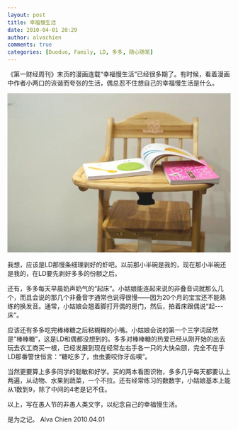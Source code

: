 ```yaml
---
layout: post
title: 幸福慢生活
date: 2010-04-01 20:29
author: alvachien
comments: true
categories: [Duoduo, Family, LD, 多多, 随心随笔]
---
```

《第一财经周刊》末页的漫画连载“幸福慢生活”已经很多期了。有时候，看着漫画中作者小两口的诙谐而夸张的生活，偶总忍不住想自己的幸福慢生活是什么。

![007](/assets/uploads/2010/10/007.jpg)

我想，应该是LD那慢条细理剥好的虾吧。以前那小半碗是我的，现在那小半碗还是我的，在LD要先剥好多多的份额之后。

还有，多多每天早晨奶声奶气的“起床”。小姑娘能连起来说的非叠音词就那么几个，而且会说的那几个非叠音字通常也说得很慢——因为20个月的宝宝还不能熟练的换发音。通常，小姑娘会翘着脚打开偶的房门，然后，拍着床跟偶说“起---床”。

应该还有多多吃完棒棒糖之后粘糊糊的小嘴。小姑娘会说的第一个三字词居然是“棒棒糖”，这是LD和偶都没想到的。多多对棒棒糖的热爱已经从刚开始的出去玩去农工商买一根，已经发展到现在经常左右手各一只的大快朵颐，完全不在乎LD那番警世恒言：“糖吃多了，虫虫要咬你牙齿噢”。

当然更要算上多多同学的聪敏和好学。买的两本看图识物，多多几乎每天都要认上两遍，从动物、水果到蔬菜，一个不拉。还有经常练习的数数字，小姑娘基本上能从1数到9，除了中间的4老是记不住。

以上，写在愚人节的非愚人类文字，以纪念自己的幸福慢生活。

是为之记。
Alva Chien
2010.04.01
